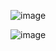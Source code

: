 ![image](https://github.com/lufrancazs/Exercicio_Composicao_Pedido/assets/76914488/a63ee9cc-0bdd-4826-bde7-247392100e66)

![image](https://github.com/lufrancazs/Exercicio_Composicao_Pedido/assets/76914488/45152da8-e164-4aed-a511-0d340b43af9a)

